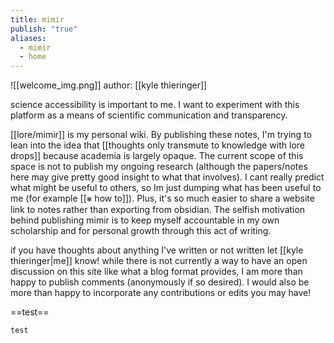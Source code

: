 ```yaml
---
title: mimir
publish: "true"
aliases:
  - mimir
  - home
---
```

![[welcome_img.png]]
author: [[kyle thieringer]]

science accessibility is important to me. I want to experiment with this platform as a means of scientific communication and transparency. 

[[lore/mimir]] is my personal wiki. By publishing these notes, I'm trying to lean into the idea that [[thoughts only transmute to knowledge with lore drops]] because academia is largely opaque. The current scope of this space is not to publish my ongoing research (although the papers/notes here may give pretty good insight to what that involves). I cant really predict what might be useful to others, so Im just dumping what has been useful to me (for example [[⨳ how to]]). Plus, it's so much easier to share a website link to notes rather than exporting from obsidian. The selfish motivation behind publishing mimir is to keep myself accountable in my own scholarship and for personal growth through this act of writing.

if you have thoughts about anything I've written or not written let [[kyle thieringer|me]] know! while there is not currently a way to have an open discussion on this site like what a blog format provides, I am more than happy to publish comments (anonymously if so desired). I would also be more than happy to incorporate any contributions or edits you may have!

==test==

```
test
```